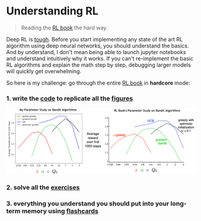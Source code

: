# Understanding RL

>Reading the [RL book](http://incompleteideas.net/book/RLbook2018trimmed.pdf) the hard way.

Deep RL is [tough](http://amid.fish/reproducing-deep-rl). Before you start implementing any state of the art RL algorithm using deep neural networks, you should understand the basics. And by understand, I don't mean being able to launch jupyter notebooks and understand intuitively why it works. If you can't re-implement the basic RL algorithms and explain the math step by step, debugging larger models will quickly get overwhelming.

So here is my challenge: go through the entire [RL book](http://incompleteideas.net/book/RLbook2018trimmed.pdf) in **hardcore** mode:

### 1. write the [code](https://github.com/mtrazzi/understanding-the-RL-book/tree/master/src) to replicate all the [figures](https://github.com/mtrazzi/understanding-the-RL-book/tree/master/fig)

<p align="center">
  <img src="/fig/fig2.6.png" alt="fig2.6">
</p>

### 2. solve all the [exercises](https://github.com/mtrazzi/understanding-the-RL-book/tree/master/exercises.txt)

### 3. everything you understand you should put into your long-term memory using [flashcards](https://drive.google.com/open?id=1K2B8FsxHShDDER9EXIHDrirBbXf7M2K4)
